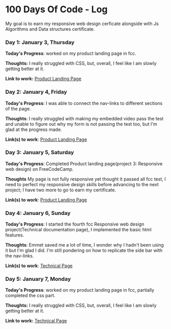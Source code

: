 # 100 Days Of Code - Log
My goal is to earn my responsive web design cerficate alongside with Js Algorithms and Data structures certificate.

### Day 1: January 3, Thursday 

**Today's Progress**: worked on my product landing page in fcc.

**Thoughts:** I really struggled with CSS, but, overall, I feel like I am slowly getting better at it.

**Link to work:** [Product Landing Page](https://github.com/adonaidigital/fcc-product-landing-page/commit/07ec1c69be0728822ee23692b3e188a22dff063c)

### Day 2: January 4, Friday 

**Today's Progress**: I was able to connect the nav-links to different sections of the page.

**Thoughts**: I really struggled with making my embedded video pass the test and unable to figure out why my form is not passing the test too, but I'm glad at the progress made.

**Link(s) to work**: [Product Landing Page](https://github.com/adonaidigital/fcc-product-landing-page/commit/ec79c1841c10d25fd1c145574bc8f81bad54ae96)


### Day 3: January 5, Saturday

**Today's Progress**: Completed Product landing page(project 3: Responsive web design) on FreeCodeCamp.

**Thoughts** My page is not fully responsive yet thought it passed all fcc test, I need to perfect my responsive design skills before advancing to the next project; I have two more to go to earn my certificate.

**Link(s) to work**: [Product Landing Page](https://github.com/adonaidigital/fcc-product-landing-page/commit/a471638eabbc8a514cf546801559d9c30718daa9)

### Day 4: January 6, Sunday 

**Today's Progress**: I started the fourth fcc Responsive web design project(Technical documentation page), I implemented the basic html features.

**Thoughts**: Emmet saved me a lot of time, I wonder why I hadn't been using it but I'm glad I did. I'm still pondering on how to replicate the side bar with the nav-links.

**Link(s) to work**: [Technical Page](https://github.com/adonaidigital/fcc-technical-documentation-page/commit/2ec55282b5539e7cceb357c9b2388f8a5ba809df)

### Day 5: January 7, Monday 

**Today's Progress**: worked on my product landing page in fcc, partially completed the css part.

**Thoughts:** I really struggled with CSS, but, overall, I feel like I am slowly getting better at it.

**Link to work:** [Technical Page](https://github.com/adonaidigital/fcc-product-landing-page/commit/265aae95533ce4c22f18e314a3247ba6c4966f11)